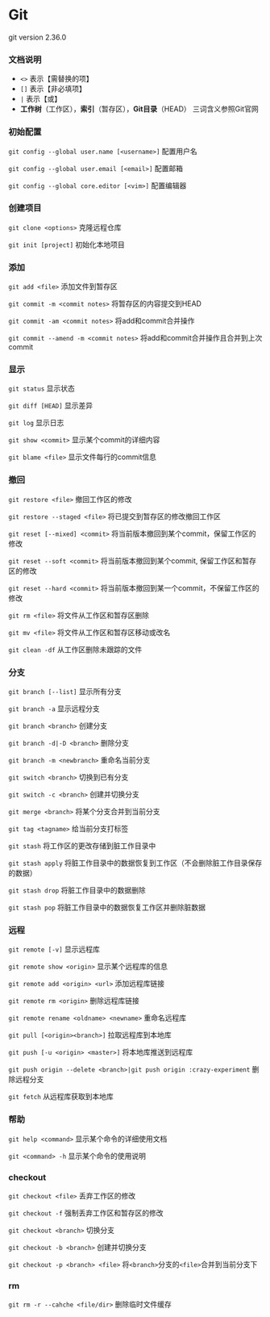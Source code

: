 # Git

git version 2.36.0

### 文档说明

- `<>` 表示【需替换的项】
- `[]` 表示【非必填项】
- `|` 表示【或】
- **工作树**（工作区），**索引**（暂存区），**Git目录**（HEAD） 三词含义参照Git官网

### 初始配置

`git config --global user.name [<username>]` 配置用户名

`git config --global user.email [<email>]` 配置邮箱

`git config --global core.editor [<vim>]` 配置编辑器

### 创建项目

`git clone <options>` 克隆远程仓库

`git init [project]` 初始化本地项目

### 添加

`git add <file>` 添加文件到暂存区

`git commit -m <commit notes>` 将暂存区的内容提交到HEAD

`git commit -am <commit notes>` 将add和commit合并操作

`git commit --amend -m <commit notes>` 将add和commit合并操作且合并到上次commit

### 显示

`git status` 显示状态

`git diff [HEAD]` 显示差异

`git log` 显示日志

`git show <commit>` 显示某个commit的详细内容

`git blame <file>` 显示文件每行的commit信息

### 撤回

`git restore <file>` 撤回工作区的修改

`git restore --staged <file>` 将已提交到暂存区的修改撤回工作区

`git reset [--mixed] <commit>` 将当前版本撤回到某个commit，保留工作区的修改

`git reset --soft <commit>` 将当前版本撤回到某个commit, 保留工作区和暂存区的修改

`git reset --hard <commit>` 将当前版本撤回到某一个commit，不保留工作区的修改

`git rm <file>` 将文件从工作区和暂存区删除

`git mv <file>` 将文件从工作区和暂存区移动或改名

`git clean -df` 从工作区删除未跟踪的文件 

### 分支

`git branch [--list]` 显示所有分支

`git branch -a` 显示远程分支

`git branch <branch>` 创建分支

`git branch -d|-D <branch>`  删除分支

`git branch -m <newbranch>` 重命名当前分支

`git switch <branch>` 切换到已有分支

`git switch -c <branch>` 创建并切换分支

`git merge <branch>` 将某个分支合并到当前分支

`git tag <tagname>` 给当前分支打标签

`git stash` 将工作区的更改存储到脏工作目录中

`git stash apply` 将脏工作目录中的数据恢复到工作区（不会删除脏工作目录保存的数据）

`git stash drop` 将脏工作目录中的数据删除

`git stash pop` 将脏工作目录中的数据恢复工作区并删除脏数据

### 远程

`git remote [-v]` 显示远程库

`git remote show <origin>` 显示某个远程库的信息

`git remote add <origin> <url>` 添加远程库链接

`git remote rm <origin>` 删除远程库链接

`git remote rename <oldname> <newname>` 重命名远程库

`git pull [<origin><branch>]` 拉取远程库到本地库

`git push [-u <origin> <master>]` 将本地库推送到远程库

`git push origin --delete <branch>|git push origin :crazy-experiment` 删除远程分支

`git fetch` 从远程库获取到本地库

### 帮助

`git help <command>` 显示某个命令的详细使用文档

`git <command> -h` 显示某个命令的使用说明

### checkout

`git checkout <file>` 丢弃工作区的修改

`git checkout -f` 强制丢弃工作区和暂存区的修改

`git checkout <branch>` 切换分支

`git checkout -b <branch>` 创建并切换分支

`git checkout -p <branch> <file>` 将`<branch>`分支的`<file>`合并到当前分支下

### rm

`git rm -r --cahche <file/dir>` 删除临时文件缓存

